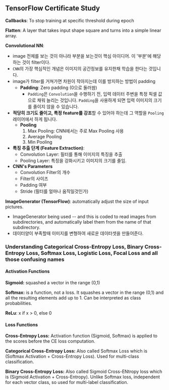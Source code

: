 ## TensorFlow Certificate Study

**Callbacks**: To stop training at specific threshold during epoch

**Flatten**: A layer that takes input shape square and turns into a simple linear array.

**Convolutional NN**: 

- image 전체를 보는 것이 아니라 부분을 보는것이 핵심 아이디어. 이 '부분'에 해당하는 것이 filter이다.
- `CNN`의 가장 핵심적인 개념은 이미지의 공간정보를 유지한채 학습을 한다는 것입니다.
- image가 filter를 거쳐가면 차원이 작아지는데 이를 방지하는 방법이 padding
  - **Padding**: Zero padding (0으로 둘러쌈)
    - `Padding`은 `Convolution`을 수행하기 전, 입력 데이터 주변을 특정 픽셀 값으로 채워 늘리는 것입니다. `Padding`을 사용하게 되면 입력 이미지의 크기를 줄이지 않을 수 있습니다.
- **적당히 크기도 줄이고, 특정 feature를 강조**할 수 있어야 하는데 그 역할을 `Pooling` 레이어에서 하게 됩니다.
  - **Pooling**
    1. Max Pooling: CNN에서는 주로 Max Pooling 사용
    2. Average Pooling
    3. Min Pooling
- **특징 추출 단계 (Feature Extraction)**:
  - Convolution Layer: 필터를 통해 이미지의 특징을 추출
  - Pooling Layer: 특징을 강화시키고 이미지의 크기를 줄임.
- **CNN's Parameters**
  - Convolution Filter의 개수
  - Filter의 사이즈
  - Padding 여부
  - Stride (필터를 얼마나 움직일것인가)

**ImageGenerator (TensorFlow)**: automatically adjust the size of input pictures.

-  ImageGenerator being used -- and this is coded to read images from subdirectories, and automatically label them from the name of that subdirectory. 
- 데이터양이 부족할때 이미지를 변형하여 새로운 데이터셋을 만들어준다.

### Understanding Categorical Cross-Entropy Loss, Binary Cross-Entropy Loss, Softmax Loss, Logistic Loss, Focal Loss and all those confusing names

#### Activation Functions

**Sigmoid:** squashed a vector in the range (0,1)

**Softmax:** is a function, not a loss. It squashes a vector in the range (0,1) and all the resulting elements add up to 1. Can be interpreted as class probabilities.

**ReLu**: x if x > 0, else 0 

#### Loss Functions

**Cross-Entropy Loss:** Activation function (Sigmoid, Softmax) is applied to the scores before the CE loss computation. 

**Categorical Cross-Entropy Loss:** Also called Softmax Loss which is (Softmax Activation + Cross-Entropy Loss). Used for multi-class classification.

**Binary Cross-Entropy Loss:** Also called Sigmoid Cross-ENtropy loss which is (Sigmoid Activation + Cross-Entropy). Unlike Softmax loss, independent for each vector class, so used for multi-label classification. 